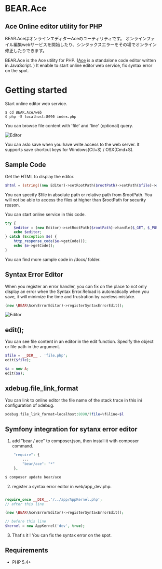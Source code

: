 BEAR.Ace
========

Ace Online editor utility for PHP
----------------------------------

BEAR.AceはオンラインエディターAceのユーティリティです。
オンラインファイル編集webサービスを開始したり、シンタックスエラーをその場でオンライン修正したりできます。

BEAR.Ace is the Ace utility for PHP. ([Ace](https://github.com/ajaxorg/ace) is a standalone code editor written in JavaScript. )
It enable to start online editor web service, fix syntax error on the spot.

Getting started
===============

Start online editor web service.  

```
$ cd BEAR.Ace/web
$ php -S localhost:8090 index.php
```

You can browse file content with 'file' and 'line' (optional) query.    

![Editor](https://raw.github.com/koriym/BEAR.Ace/gh-pages/assets/editor.png)

You can aslo save when you have write access to the web server. It supports save shortcut keys for Windows(Ctl+S) / OSX(Cmd+S).

Sample Code
-----------

Get the HTML to display the editor.

```php
$html = (string)(new Editor)->setRootPath($rootPath)->setPath($file)->setLine($line);
```

You can specify $file in absolute path or relative path from $rootPath.
You will not be able to access the files at higher than $rootPath for security reason.


You can start online service in this code.
```php
try {
    $editor = (new Editor)->setRootPath($rootPath)->handle($_GET, $_POST, $_SERVER);
    echo $editor;
} catch (Exception $e) {
    http_response_code($e->getCode());
    echo $e->getCode();
}
```
You can find more sample code in /docs/ folder.

Syntax Error Editor
-------------------
When you register an error handler, you can fix on the place to not only display an error when the Syntax Error.Reload is automatically when you save, it will minimize the time and frustration by careless mistake.

```php
(new \BEAR\Ace\ErrorEditor)->registerSyntaxErrorEdit();
```
![Editor](https://raw.github.com/koriym/BEAR.Ace/gh-pages/assets/syntax_error.png)

edit();
-------------------
You can see file content in an editor in the edit function. Specify the object or file path in the argument.

```php
$file = __DIR__ . 'file.php';
edit($file);
```

```php
$a = new A;
edit($a);
```

xdebug.file_link_format
-----------------------
You can link to online editor the file name of the stack trace in this ini configuration of xdebug.

```php
xdebug.file_link_format=localhost:8090/?file=%f&line=$l
```

Symfony integration for sytanx error editor
-------------------------------------------

1) add "bear / ace" to composer.json, then install it with composer command.
```php
    "require": {
        ...
        "bear/ace": "*"
    },
```
```bash
$ composer update bear/ace
```

2) register a syntax error editor in web/app_dev.php.
```php

require_once __DIR__.'/../app/AppKernel.php';
// after this line

(new \BEAR\Ace\ErrorEditor)->registerSyntaxErrorEdit();

// before this line
$kernel = new AppKernel('dev', true);
```

3) That's it ! You can fix the syntax error on the spot.

Requirements
------------
 * PHP 5.4+
